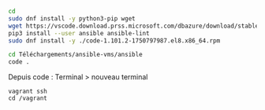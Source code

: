 ```bash
cd
sudo dnf install -y python3-pip wget
wget https://vscode.download.prss.microsoft.com/dbazure/download/stable/2901c5ac6db8a986a5666c3af51ff804d05af0d4/code-1.101.2-1750797987.el8.x86_64.rpm
pip3 install --user ansible ansible-lint
sudo dnf install -y ./code-1.101.2-1750797987.el8.x86_64.rpm

cd Téléchargements/ansible-vms/ansible
code .
```

Depuis code : Terminal > nouveau terminal

```
vagrant ssh
cd /vagrant
``` 
